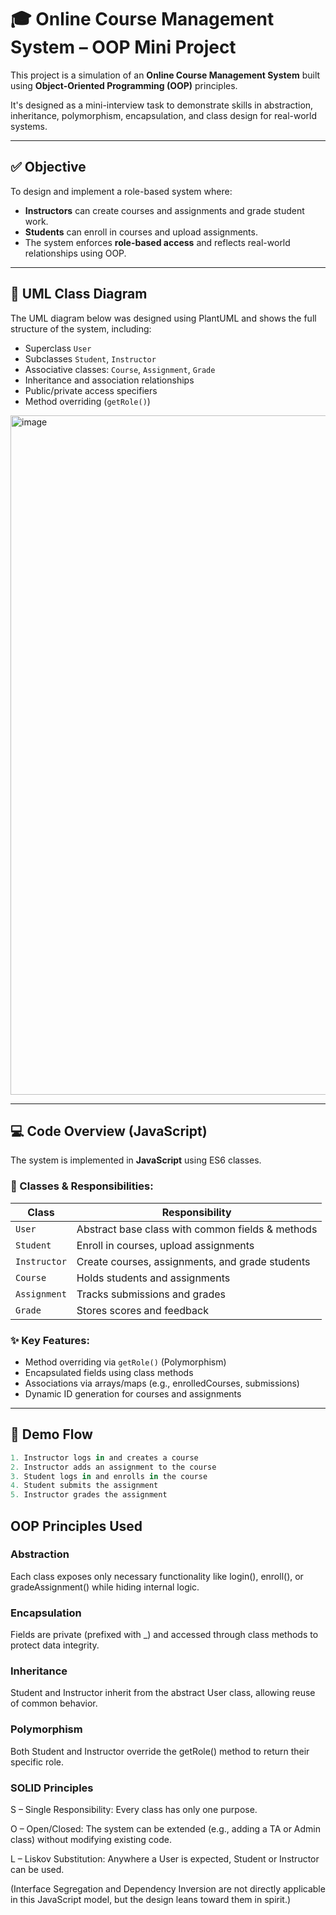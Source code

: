 # 🎓 Online Course Management System – OOP Mini Project

This project is a simulation of an **Online Course Management System** built using **Object-Oriented Programming (OOP)** principles.

It's designed as a mini-interview task to demonstrate skills in abstraction, inheritance, polymorphism, encapsulation, and class design for real-world systems.

---

## ✅ Objective

To design and implement a role-based system where:
- **Instructors** can create courses and assignments and grade student work.
- **Students** can enroll in courses and upload assignments.
- The system enforces **role-based access** and reflects real-world relationships using OOP.

---

## 🧠 UML Class Diagram

The UML diagram below was designed using PlantUML and shows the full structure of the system, including:

- Superclass `User`
- Subclasses `Student`, `Instructor`
- Associative classes: `Course`, `Assignment`, `Grade`
- Inheritance and association relationships
- Public/private access specifiers
- Method overriding (`getRole()`)

<img width="1241" height="1087" alt="image" src="https://github.com/user-attachments/assets/a3252b36-aa66-4fa8-aa9e-f5ae890e9612" />


---

## 💻 Code Overview (JavaScript)

The system is implemented in **JavaScript** using ES6 classes.

### 🔧 Classes & Responsibilities:
| Class       | Responsibility                                   |
|-------------|--------------------------------------------------|
| `User`      | Abstract base class with common fields & methods |
| `Student`   | Enroll in courses, upload assignments            |
| `Instructor`| Create courses, assignments, and grade students  |
| `Course`    | Holds students and assignments                   |
| `Assignment`| Tracks submissions and grades                    |
| `Grade`     | Stores scores and feedback                       |

### ✨ Key Features:
- Method overriding via `getRole()` (Polymorphism)
- Encapsulated fields using class methods
- Associations via arrays/maps (e.g., enrolledCourses, submissions)
- Dynamic ID generation for courses and assignments


---

## 🧪 Demo Flow

```javascript
1. Instructor logs in and creates a course
2. Instructor adds an assignment to the course
3. Student logs in and enrolls in the course
4. Student submits the assignment
5. Instructor grades the assignment
```

## OOP Principles Used

### Abstraction
Each class exposes only necessary functionality like login(), enroll(), or gradeAssignment() while hiding internal logic.

### Encapsulation
Fields are private (prefixed with _) and accessed through class methods to protect data integrity.

### Inheritance
Student and Instructor inherit from the abstract User class, allowing reuse of common behavior.

### Polymorphism
Both Student and Instructor override the getRole() method to return their specific role.

### SOLID Principles
S – Single Responsibility: Every class has only one purpose.

O – Open/Closed: The system can be extended (e.g., adding a TA or Admin class) without modifying existing code.

L – Liskov Substitution: Anywhere a User is expected, Student or Instructor can be used.

(Interface Segregation and Dependency Inversion are not directly applicable in this JavaScript model, but the design leans toward them in spirit.)

